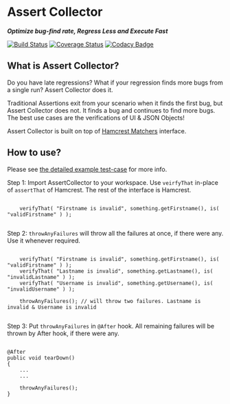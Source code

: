 # Assert Collector

***Optimize bug-find rate, Regress Less and Execute Fast***


[![Build Status][travis-shield]][travis-link] [![Coverage Status][coveralls-shield]][coveralls-link] [![Codacy Badge](https://api.codacy.com/project/badge/Grade/57cb4fb345fb44b8b9082e35e5ce996d)](https://www.codacy.com/app/gkushang/assert-collector?utm_source=github.com&amp;utm_medium=referral&amp;utm_content=gkushang/assert-collector&amp;utm_campaign=Badge_Grade)


## What is Assert Collector?

Do you have late regressions? What if your regression finds more bugs from a single run?  Assert Collector does it. 

Traditional Assertions exit from your scenario when it finds the first bug, but Assert Collector does not. It finds a bug and continues to find more bugs. The best use cases are the verifications of UI & JSON Objects!

Assert Collector is built on top of [Hamcrest Matchers](hamcrest-matchers) interface.
      
## How to use?

Please see [the detailed example test-case](https://github.com/gkushang/assert-collector/blob/master/src/test/java/assertcollector/AssertCollectorTest.java#L32-L86) for more info.


Step 1: Import AssertCollector to your workspace. Use `veirfyThat` in-place of `assertThat` of Hamcrest. The rest of the interface is Hamcrest.

```aidl
   
    verifyThat( "Firstname is invalid", something.getFirstname(), is( "validFirstname" ) );
   
```

Step 2: `throwAnyFailures` will throw all the failures at once, if there were any. Use it whenever required.

```aidl
   
    verifyThat( "Firstname is invalid", something.getFirstname(), is( "validFirstname" ) );
    verifyThat( "Lastname is invalid", something.getLastname(), is( "invalidLastname" ) );
    verifyThat( "Username is invalid", something.getUsername(), is( "invalidUsername" ) );
    
    throwAnyFailures(); // will throw two failures. Lastname is invalid & Username is invalid
   
```

Step 3: Put `throwAnyFailures` in `@After` hook. All remaining failures will be thrown by After hook, if there were any. 

```aidl

@After
public void tearDown()
{
    ...
    ...
    
    throwAnyFailures();
}

```



[travis-shield]: https://img.shields.io/travis/google/truth.png
[travis-link]: https://travis-ci.org/google/truth
[coveralls-shield]: https://coveralls.io/repos/github/gkushang/assert-collector/badge.svg?branch=master
[coveralls-link]: https://coveralls.io/github/gkushang/assert-collector?branch=master
[hamcrest-matchers]: http://hamcrest.org/JavaHamcrest/javadoc/1.3/org/hamcrest/Matchers.html
[example]: https://github.com/gkushang/assert-collector/blob/master/src/test/java/assertcollector/AssertCollectorTest.java#L32-L86
